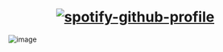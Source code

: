 # <center> [![spotify-github-profile](https://spotify-github-profile.kittinanx.com/api/view?uid=31vqun7ccl2bokwd3rjr7axfzvta&cover_image=true&theme=novatorem&show_offline=false&background_color=121212&interchange=false&bar_color=53b14f&bar_color_cover=false)](https://github.com/kittinan/spotify-github-profile) </center>

![image](https://i.pinimg.com/originals/e8/c8/4f/e8c84f2c8e9c4d4e5ab160a5c1ccf7de.gif)












                                                                                                                                     










